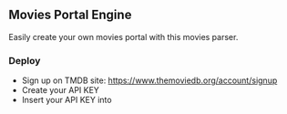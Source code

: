 ## Movies Portal Engine

 Easily create your own movies portal with this movies parser.

### Deploy
* Sign up on TMDB site: https://www.themoviedb.org/account/signup
* Create your API KEY
* Insert your API KEY into 

